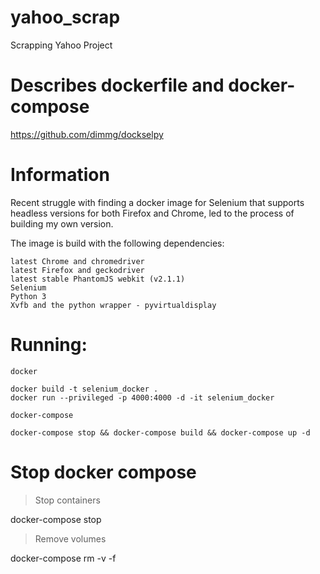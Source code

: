 # yahoo_scrap

Scrapping Yahoo Project

# Describes dockerfile and docker-compose
https://github.com/dimmg/dockselpy

# Information

Recent struggle with finding a docker image for Selenium that supports headless versions for both Firefox and Chrome, led to the process of building my own version.

The image is build with the following dependencies:

    latest Chrome and chromedriver
    latest Firefox and geckodriver
    latest stable PhantomJS webkit (v2.1.1)
    Selenium
    Python 3
    Xvfb and the python wrapper - pyvirtualdisplay

# Running:

    docker

    docker build -t selenium_docker .
    docker run --privileged -p 4000:4000 -d -it selenium_docker 

    docker-compose

    docker-compose stop && docker-compose build && docker-compose up -d

# Stop docker compose

> Stop containers

docker-compose stop

> Remove volumes

docker-compose rm -v -f